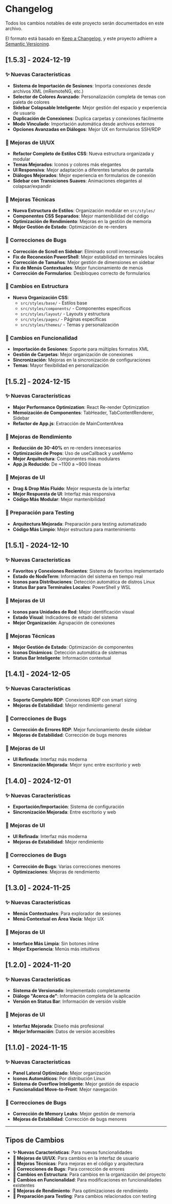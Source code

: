 # Changelog

Todos los cambios notables de este proyecto serán documentados en este archivo.

El formato está basado en [Keep a Changelog](https://keepachangelog.com/es-ES/1.0.0/),
y este proyecto adhiere a [Semantic Versioning](https://semver.org/spec/v2.0.0.html).

## [1.5.3] - 2024-12-19

### ✨ Nuevas Características
- **Sistema de Importación de Sesiones**: Importa conexiones desde archivos XML (mRemoteNG, etc.)
- **Selector de Colores Avanzado**: Personalización completa de temas con paleta de colores
- **Sidebar Colapsable Inteligente**: Mejor gestión del espacio y experiencia de usuario
- **Duplicación de Conexiones**: Duplica carpetas y conexiones fácilmente
- **Modo Vinculado**: Importación automática desde archivos externos
- **Opciones Avanzadas en Diálogos**: Mejor UX en formularios SSH/RDP

### 🎨 Mejoras de UI/UX
- **Refactor Completo de Estilos CSS**: Nueva estructura organizada y modular
- **Temas Mejorados**: Iconos y colores más elegantes
- **UI Responsiva**: Mejor adaptación a diferentes tamaños de pantalla
- **Diálogos Mejorados**: Mejor experiencia en formularios de conexión
- **Sidebar con Transiciones Suaves**: Animaciones elegantes al colapsar/expandir

### 🔧 Mejoras Técnicas
- **Nueva Estructura de Estilos**: Organización modular en `src/styles/`
- **Componentes CSS Separados**: Mejor mantenibilidad del código
- **Optimización de Rendimiento**: Mejoras en la gestión de memoria
- **Mejor Gestión de Estado**: Optimización de re-renders

### 🐛 Correcciones de Bugs
- **Corrección de Scroll en Sidebar**: Eliminado scroll innecesario
- **Fix de Reconexión PowerShell**: Mejor estabilidad en terminales locales
- **Corrección de Tamaños**: Mejor gestión de dimensiones en sidebar
- **Fix de Menús Contextuales**: Mejor funcionamiento de menús
- **Corrección de Formularios**: Desbloqueo correcto de formularios

### 📁 Cambios en Estructura
- **Nueva Organización CSS**:
  - `src/styles/base/` - Estilos base
  - `src/styles/components/` - Componentes específicos
  - `src/styles/layout/` - Layouts y estructura
  - `src/styles/pages/` - Páginas específicas
  - `src/styles/themes/` - Temas y personalización

### 🔄 Cambios en Funcionalidad
- **Importación de Sesiones**: Soporte para múltiples formatos XML
- **Gestión de Carpetas**: Mejor organización de conexiones
- **Sincronización**: Mejoras en la sincronización de configuraciones
- **Temas**: Mayor flexibilidad en personalización

## [1.5.2] - 2024-12-15

### ✨ Nuevas Características
- **Major Performance Optimization**: React Re-render Optimization
- **Memoización de Componentes**: TabHeader, TabContentRenderer, Sidebar
- **Refactor de App.js**: Extracción de MainContentArea

### 🚀 Mejoras de Rendimiento
- **Reducción de 30-40%** en re-renders innecesarios
- **Optimización de Props**: Uso de useCallback y useMemo
- **Mejor Arquitectura**: Componentes más modulares
- **App.js Reducido**: De ~1100 a ~900 líneas

### 🎨 Mejoras de UI
- **Drag & Drop Más Fluido**: Mejor respuesta de la interfaz
- **Mejor Respuesta de UI**: Interfaz más responsiva
- **Código Más Modular**: Mejor mantenibilidad

### 🧪 Preparación para Testing
- **Arquitectura Mejorada**: Preparación para testing automatizado
- **Código Más Limpio**: Mejor estructura para mantenimiento

## [1.5.1] - 2024-12-10

### ✨ Nuevas Características
- **Favoritos y Conexiones Recientes**: Sistema de favoritos implementado
- **Estado de NodeTerm**: Información del sistema en tiempo real
- **Iconos para Distribuciones**: Detección automática de distros Linux
- **Status Bar para Terminales Locales**: PowerShell y WSL

### 🎨 Mejoras de UI
- **Iconos para Unidades de Red**: Mejor identificación visual
- **Estado Visual**: Indicadores de estado del sistema
- **Mejor Organización**: Agrupación de conexiones

### 🔧 Mejoras Técnicas
- **Mejor Gestión de Estado**: Optimización de componentes
- **Iconos Dinámicos**: Detección automática de sistemas
- **Status Bar Inteligente**: Información contextual

## [1.4.1] - 2024-12-05

### ✨ Nuevas Características
- **Soporte Completo RDP**: Conexiones RDP con smart sizing
- **Mejoras de Estabilidad**: Mejor rendimiento general

### 🐛 Correcciones de Bugs
- **Corrección de Errores RDP**: Mejor funcionamiento desde sidebar
- **Mejoras de Estabilidad**: Corrección de bugs menores

### 🎨 Mejoras de UI
- **UI Refinada**: Interfaz más moderna
- **Sincronización Mejorada**: Mejor sync entre escritorio y web

## [1.4.0] - 2024-12-01

### ✨ Nuevas Características
- **Exportación/Importación**: Sistema de configuración
- **Sincronización Mejorada**: Entre escritorio y web

### 🎨 Mejoras de UI
- **UI Refinada**: Interfaz más moderna
- **Mejoras de Estabilidad**: Mejor rendimiento

### 🐛 Correcciones de Bugs
- **Corrección de Bugs**: Varias correcciones menores
- **Optimizaciones**: Mejoras de rendimiento

## [1.3.0] - 2024-11-25

### ✨ Nuevas Características
- **Menús Contextuales**: Para explorador de sesiones
- **Menú Contextual en Área Vacía**: Mejor UX

### 🎨 Mejoras de UI
- **Interface Más Limpia**: Sin botones inline
- **Mejor Experiencia**: Menús más intuitivos

## [1.2.0] - 2024-11-20

### ✨ Nuevas Características
- **Sistema de Versionado**: Implementado completamente
- **Diálogo "Acerca de"**: Información completa de la aplicación
- **Versión en Status Bar**: Información de versión visible

### 🎨 Mejoras de UI
- **Interfaz Mejorada**: Diseño más profesional
- **Mejor Información**: Datos de versión accesibles

## [1.1.0] - 2024-11-15

### ✨ Nuevas Características
- **Panel Lateral Optimizado**: Mejor organización
- **Iconos Automáticos**: Por distribución Linux
- **Sistema de Overflow Inteligente**: Mejor gestión de espacio
- **Funcionalidad Move-to-Front**: Mejor navegación

### 🐛 Correcciones de Bugs
- **Corrección de Memory Leaks**: Mejor gestión de memoria
- **Mejoras de Estabilidad**: Corrección de bugs menores

---

## Tipos de Cambios

- **✨ Nuevas Características**: Para nuevas funcionalidades
- **🎨 Mejoras de UI/UX**: Para cambios en la interfaz de usuario
- **🔧 Mejoras Técnicas**: Para mejoras en el código y arquitectura
- **🐛 Correcciones de Bugs**: Para corrección de errores
- **📁 Cambios en Estructura**: Para cambios en la organización del proyecto
- **🔄 Cambios en Funcionalidad**: Para modificaciones en funcionalidades existentes
- **🚀 Mejoras de Rendimiento**: Para optimizaciones de rendimiento
- **🧪 Preparación para Testing**: Para cambios relacionados con testing
